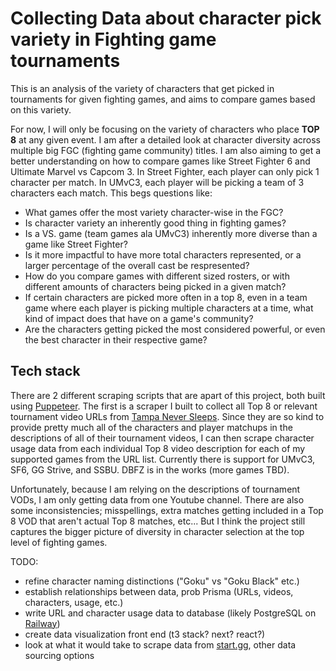 # Collecting Data about character pick variety in Fighting game tournaments

This is an analysis of the variety of characters that get picked in tournaments for given fighting games, and aims to compare games based on this variety.

For now, I will only be focusing on the variety of characters who place **TOP 8** at any given event. I am after a detailed look at character diversity across multiple big FGC (fighting game community) titles. I am also aiming to get a better understanding on how to compare
games like Street Fighter 6 and Ultimate Marvel vs Capcom 3. In Street Fighter, each player can only pick 1 character per match. In UMvC3, each player will be picking a team of 3 characters each match. This begs questions like:
- What games offer the most variety character-wise in the FGC?
- Is character variety an inherently good thing in fighting games?
- Is a VS. game (team games ala UMvC3) inherently more diverse than a game like Street Fighter?
- Is it more impactful to have more total characters represented, or a larger percentage of the overall cast be respresented?
- How do you compare games with different sized rosters, or with different amounts of characters being picked in a given match?
- If certain characters are picked more often in a top 8, even in a team game where each player is picking multiple characters at a time, what kind of impact does that have on a game's community?
- Are the characters getting picked the most considered powerful, or even the best character in their respective game?

## Tech stack

There are 2 different scraping scripts that are apart of this project, both built using [Puppeteer](https://www.npmjs.com/package/puppeteer). 
The first is a scraper I built to collect all Top 8 or relevant tournament video URLs from [Tampa Never Sleeps](https://www.youtube.com/@TampaNeverSleeps).
Since they are so kind to provide pretty much all of the characters and player matchups in the descriptions of all of their tournament videos,
I can then scrape character usage data from each individual Top 8 video description for each of my supported games from the URL list. 
Currently there is support for UMvC3, SF6, GG Strive, and SSBU. DBFZ is in the works (more games TBD).

Unfortunately, because I am relying on the descriptions of tournament VODs, I am only getting data from one Youtube channel. There are also some 
inconsistencies; misspellings, extra matches getting included in a Top 8 VOD that aren't actual Top 8 matches, etc... 
But I think the project still captures the bigger picture of diversity in character selection at the top level of fighting games. 

TODO: 
- refine character naming distinctions ("Goku" vs "Goku Black" etc.)
- establish relationships between data, prob Prisma (URLs, videos, characters, usage, etc.)
- write URL and character usage data to database (likely PostgreSQL on [Railway](https://railway.app))
- create data visualization front end (t3 stack? next? react?)
- look at what it would take to scrape data from [start.gg](https://start.gg), other data sourcing options